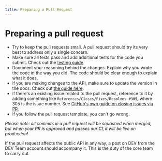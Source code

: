```yaml
---
title: Preparing a Pull Request
---
```


# Preparing a pull request

- Try to keep the pull requests small. A pull request should try its very best to address only a single concern.
- Make sure all tests pass and add additional tests for the code you submit. Check out the [testing guide](/tests).
- Document your reasoning behind the changes. Explain why you wrote the code in the way you did. The code should be clear enough to explain what it does.
- If you are making changes to the API, make sure to update the version in the docs. Check out [the guide here](/contributing_api).
- If there's an existing issue related to the pull request, reference to it by adding something like `References/Closes/Fixes/Resolves #305`, where 305 is the issue number. See [GitHub's own guide on closing issues via PR](https://github.com/blog/1506-closing-issues-via-pull-requests).
- If you follow the pull request template, you can't go wrong.

_Please note: all commits in a pull request will be squashed when merged, but when your PR is approved and passes our CI, it will be live on production!_

If the pull request affects the public API in any way, a post on DEV from the DEV Team account should accompany it. This is the duty of the core team to carry out.
